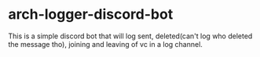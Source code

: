 # arch-logger-discord-bot

This is a simple discord bot that will log sent, deleted(can't log who deleted the message tho), joining and leaving of vc in a log channel.
